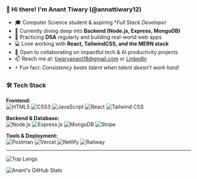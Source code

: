 ### 👋 Hi there! I'm Anant Tiwary (@annattiwary12)

- 🎓 Computer Science student & aspiring **Full Stack Developer*
- 🔧 Currently diving deep into **Backend (Node.js, Express, MongoDB)**
- 🧠 Practicing **DSA** regularly and building real-world web apps
- 💻 Love working with **React, TailwindCSS, and the MERN stack**
- 🤝 Open to collaborating on impactful tech & AI productivity projects
- 📫 Reach me at: [tiwaryanant18@gmail.com](mailto:tiwaryanant18@gmail.com) or [LinkedIn](https://www.linkedin.com/in/anant-tiwary-59a27122a/)
- ⚡ Fun fact: *Consistency beats talent when talent doesn’t work hard!*
### 🛠️ Tech Stack

**Frontend:**  
![HTML5](https://img.shields.io/badge/-HTML5-E34F26?logo=html5&logoColor=white)
![CSS3](https://img.shields.io/badge/-CSS3-1572B6?logo=css3&logoColor=white)
![JavaScript](https://img.shields.io/badge/-JavaScript-F7DF1E?logo=javascript&logoColor=black)
![React](https://img.shields.io/badge/-React-61DAFB?logo=react&logoColor=black)
![Tailwind CSS](https://img.shields.io/badge/-TailwindCSS-38B2AC?logo=tailwind-css&logoColor=white)

**Backend & Database:**  
![Node.js](https://img.shields.io/badge/-Node.js-339933?logo=node.js&logoColor=white)
![Express.js](https://img.shields.io/badge/-Express.js-000000?logo=express&logoColor=white)
![MongoDB](https://img.shields.io/badge/-MongoDB-47A248?logo=mongodb&logoColor=white)
![Stripe](https://img.shields.io/badge/-Stripe-635BFF?logo=stripe&logoColor=white)

**Tools & Deployment:**  
![Postman](https://img.shields.io/badge/-Postman-FF6C37?logo=postman&logoColor=white)
![Vercel](https://img.shields.io/badge/-Vercel-000000?logo=vercel&logoColor=white)
![Netlify](https://img.shields.io/badge/-Netlify-00C7B7?logo=netlify&logoColor=white)
![Railway](https://img.shields.io/badge/-Railway-0B0D0E?logo=railway&logoColor=white)

---

![Top Langs](https://github-readme-stats.vercel.app/api/top-langs/?username=annattiwary12&layout=compact&theme=tokyonight)





![Anant's GitHub Stats](https://github-readme-stats.vercel.app/api?username=annattiwary12&show_icons=true&theme=tokyonight)

